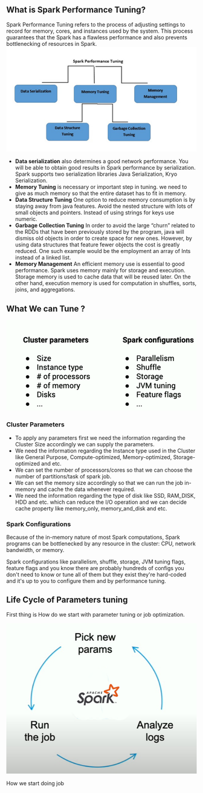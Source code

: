 ## What is Spark Performance Tuning?

Spark Performance Tuning refers to the process of adjusting settings to record for memory, cores, and instances used by the system. This process guarantees that the Spark has a flawless performance and also prevents bottlenecking of resources in Spark.
![Spark](https://github.com/gurditsingh/blog/blob/gh-pages/_screenshots/spark-tuning.jpg?raw=true)

 - **Data serialization** also determines a good network performance. You will be able to obtain good results in Spark performance by serialization. Spark supports two serialization libraries Java Serialization, Kryo Serialization.
 - **Memory Tuning** is necessary or important step in tuning. we need to give as much memory so that the entire dataset has to fit in memory.
 -  **Data Structure Tuning** One option to reduce memory consumption is by staying away from java features. Avoid the nested structure with lots of small objects and pointers. Instead of using strings for keys use numeric.
 -  **Garbage Collection Tuning** In order to avoid the large “churn” related to the RDDs that have been previously stored by the program, java will dismiss old objects in order to create space for new ones. However, by using data structures that feature fewer objects the cost is greatly reduced. One such example would be the employment an array of Ints instead of a linked list.
 -  **Memory Management** An efficient memory use is essential to good performance. Spark uses memory mainly for storage and execution. Storage memory is used to cache data that will be reused later. On the other hand, execution memory is used for computation in shuffles, sorts, joins, and aggregations.

## What We can Tune ?

![Spark](https://github.com/gurditsingh/blog/blob/gh-pages/_screenshots/spark-tuning2.png?raw=true)

### Cluster Parameters

 - To apply any parameters first we need the information regarding the Cluster Size accordingly we can supply the parameters.
 - We need the information regarding the Instance type used in the Cluster like General Purpose, Compute-optimized, Memory-optimized, Storage-optimized and etc.
 - We can set the number of processors/cores so that we can choose the number of partitions/task of spark job.
 - We can set the memory size accordingly so that we can run the job in-memory and cache the data whenever required.
 - We need the information regarding the type of disk like SSD, RAM_DISK, HDD and etc. which can reduce the I/O operation and we can decide cache property like memory_only, memory_and_disk and etc.  

### Spark Configurations
Because of the in-memory nature of most Spark computations, Spark programs can be bottlenecked by any resource in the cluster: CPU, network bandwidth, or memory. 

Spark configurations like parallelism, shuffle, storage, JVM tuning flags, feature flags and you know there are probably hundreds of configs you don't need to know or tune all of them but they exist they're hard-coded and it's up to you to configure them and by performance tuning.

## Life Cycle of Parameters tuning

First thing is How do we start with parameter tuning or job optimization. 

![Spark](https://github.com/gurditsingh/blog/blob/gh-pages/_screenshots/spark-tuning-lifecycle.jpg?raw=true)

How we start doing job 






<!--stackedit_data:
eyJoaXN0b3J5IjpbMTE0OTgzNzc1MSwxNjE5MTI3MTk4LDE5OD
gzOTMzMjgsMTg3Nzc2OTQ1NSwyMDE0MDU3Nzg1LC0xMDU1ODE0
ODA3LC0xNzc2NDE1Mzc0LDE2MDY5MzYwOTcsNTg0NzczODM5LD
E0MzcyOTE2NDUsLTIwODg3NDY2MTIsMzkwODI3Njk3LC02NDA2
ODg3NjUsNDU0MDk4MjkwLC0xMjQ1NjE5MTE0LDE2Mjc4NTQwMT
csLTE3OTc3MDI2NDgsLTE2NTQzMDAzNSw3ODYzODM0ODUsLTcz
MDM2MTMyN119
-->